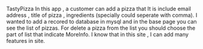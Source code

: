 TastyPizza
In this app , a customer can add a pizza that It is include email address , title of pizza , ingredients (specially could seperate with comma).
I wanted to add a recored to database in mysql and in the base page you can see the list of pizzas.
For delete a pizza from the list you should choose the part of list that indicate MoreInfo.
I know that in this site , I can add many features in site.
